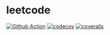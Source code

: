 # leetcode

[![Github Action](https://github.com/justforlxz/leetcode/workflows/leetcode/badge.svg)](https://github.com/justforlxz/leetcode/actions)
[![codecov](https://codecov.io/gh/justforlxz/leetcode/branch/master/graph/badge.svg)](https://codecov.io/gh/justforlxz/leetcode)
[![coveralls](https://coveralls.io/repos/github/justforlxz/leetcode/badge.svg?branch=master)](https://coveralls.io/github/justforlxz/leetcode)

